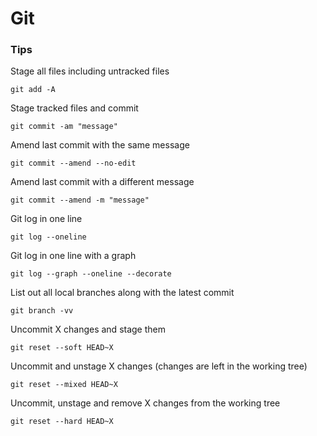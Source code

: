 # Git

### Tips

Stage all files including untracked files

```
git add -A
```

Stage tracked files and commit

```
git commit -am "message"
```

Amend last commit with the same message

```
git commit --amend --no-edit
```

Amend last commit with a different message

```
git commit --amend -m "message"
```

Git log in one line

```
git log --oneline
```

Git log in one line with a graph

```
git log --graph --oneline --decorate
```

List out all local branches along with the latest commit

```
git branch -vv
```

Uncommit X changes and stage them

```
git reset --soft HEAD~X
```

Uncommit and unstage X changes (changes are left in the working tree)

```
git reset --mixed HEAD~X
```

Uncommit, unstage and remove X changes from the working tree

```
git reset --hard HEAD~X
```
